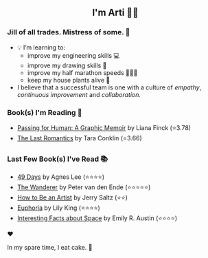 <div align="center">
  
  ## I'm Arti 👋🏽
  
</div>
  
### Jill of all trades. Mistress of some. 👑

- 💡 I’m learning to:
  - improve my engineering skills 💻
  - improve my drawing skills 🎨
  - improve my half marathon speeds 🏃🏽‍♀️
  - keep my house plants alive 🌱
- I believe that a successful team is one with a culture of _empathy_, _continuous improvement_ and _collaboration._


### Book(s) I'm Reading 📖
<!-- GOODREADS-LIST:START -->
- [Passing for Human: A Graphic Memoir](https://www.goodreads.com/review/show/7332076492?utm_medium=api&utm_source=rss) by Liana Finck (⭐️3.78)
- [The Last Romantics](https://www.goodreads.com/review/show/7325392011?utm_medium=api&utm_source=rss) by Tara Conklin (⭐️3.66)
<!-- GOODREADS-LIST:END -->

### Last Few Book(s) I've Read 📚
<!-- GOODREADS-READ-LIST:START -->
- [49 Days](https://www.goodreads.com/review/show/7327182663?utm_medium=api&utm_source=rss) by Agnes   Lee (⭐⭐⭐⭐)
- [The Wanderer](https://www.goodreads.com/review/show/7326901024?utm_medium=api&utm_source=rss) by Peter van den Ende (⭐⭐⭐⭐⭐)
- [How to Be an Artist](https://www.goodreads.com/review/show/7325389983?utm_medium=api&utm_source=rss) by Jerry Saltz (⭐⭐)
- [Euphoria](https://www.goodreads.com/review/show/7150728808?utm_medium=api&utm_source=rss) by Lily King (⭐⭐⭐⭐)
- [Interesting Facts about Space](https://www.goodreads.com/review/show/6224650517?utm_medium=api&utm_source=rss) by Emily R. Austin (⭐⭐⭐⭐)
<!-- GOODREADS-READ-LIST:END -->
❤️

In my spare time, I eat cake. 🍰
